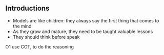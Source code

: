 
## Introductions

- Models are like children: they always say the first thing that comes to the mind
- As they grow and mature, they need to be taught valuable lessons
- They should think before speak

O1 use COT, to do the reasoning



